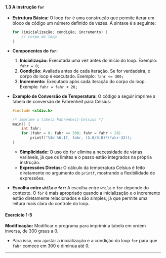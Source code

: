 
#### 1.3 A instrução `for`

- **Estrutura Básica:**
  O loop `for` é uma construção que permite iterar um bloco de código um número definido de vezes. A sintaxe é a seguinte:
  ```c
  for (inicialização; condição; incremento) {
      // corpo do loop
  }
  ```

- **Componentes do `for`:**
  1. **Inicialização:** Executada uma vez antes do início do loop. Exemplo: `fahr = 0;`
  2. **Condição:** Avaliada antes de cada iteração. Se for verdadeira, o corpo do loop é executado. Exemplo: `fahr <= 300;`
  3. **Incremento:** Executado após cada iteração do corpo do loop. Exemplo: `fahr = fahr + 20;`

- **Exemplo de Conversão de Temperatura:**
  O código a seguir imprime a tabela de conversão de Fahrenheit para Celsius:
  ```c
  #include <stdio.h>

  /* imprime a tabela Fahrenheit-Celsius */
  main() {
      int fahr;
      for (fahr = 0; fahr <= 300; fahr = fahr + 20)
          printf("%3d %6.1f, fahr, (5.0/9.0)*(fahr-32));
  }
  ```
  - **Simplicidade:** O uso do `for` elimina a necessidade de várias variáveis, já que os limites e o passo estão integrados na própria instrução.
  - **Expressões Diretas:** O cálculo da temperatura Celsius é feito diretamente no argumento do `printf`, mostrando a flexibilidade de expressões.

- **Escolha entre `while` e `for`:**
  A escolha entre `while` e `for` depende do contexto. O `for` é mais apropriado quando a inicialização e o incremento estão diretamente relacionados e são simples, já que permite uma leitura mais clara do controle do loop.

#### Exercício 1-5
**Modificação:** Modificar o programa para imprimir a tabela em ordem inversa, de 300 graus a 0. 

- Para isso, vou ajustar a inicialização e a condição do loop `for` para que `fahr` comece em 300 e diminua até 0.

---

